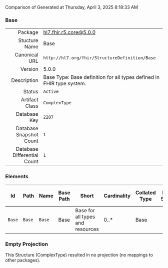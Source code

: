 Comparison of 
Generated at Thursday, April 3, 2025 8:18:33 AM

### Base

|      |     |
| ---: | --- |
| Package | hl7.fhir.r5.core@5.0.0 |
| Stucture Name | Base |
| Canonical URL | `http://hl7.org/fhir/StructureDefinition/Base` |
| Version | 5.0.0 |
| Description | Base Type: Base definition for all types defined in FHIR type system. |
| Status | `Active` |
| Artifact Class | `ComplexType` |
| Database Key | `2207` |
| Database Snapshot Count | `1` |
| Database Differential Count | `1` |

### Elements

| Id | Path | Name | Base Path | Short | Cardinality | Collated Type | Binding Strength | Binding Value Set |
| -- | ---- | ---- | --------- | ----- | ----------- | ------------- | ---------------- | ----------------- |
| `Base` | `Base` | `Base` | Base | Base for all types and resources | 0..* | Base |  |  |
### Empty Projection

This Structure (ComplexType) resulted in no projection (no mappings to other packages).

